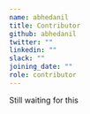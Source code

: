 ```yaml
---
name: abhedanil
title: Contributor
github: abhedanil
twitter: ""
linkedin: ""
slack: ""
joining_date: ""
role: contributor
---
```


Still waiting for this
